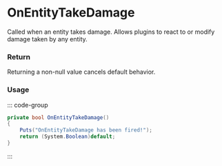 # OnEntityTakeDamage
<Badge type="info" text="Entity"/><Badge type="danger" text="Carbon Compatible"/><Badge type="warning" text="Oxide Compatible"/>
Called when an entity takes damage. Allows plugins to react to or modify damage taken by any entity.

### Return
Returning a non-null value cancels default behavior.

### Usage
::: code-group
```csharp [Example]
private bool OnEntityTakeDamage()
{
	Puts("OnEntityTakeDamage has been fired!");
	return (System.Boolean)default;
}
```
:::
